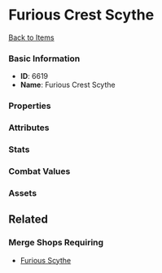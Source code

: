 # Furious Crest Scythe

<no description available>

[Back to Items](../items.md)

### Basic Information

- **ID**: 6619
- **Name**: Furious Crest Scythe

### Properties


### Attributes


### Stats


### Combat Values


### Assets


## Related

### Merge Shops Requiring

- [Furious Scythe](../merge-shops/104-furious-scythe.md)


